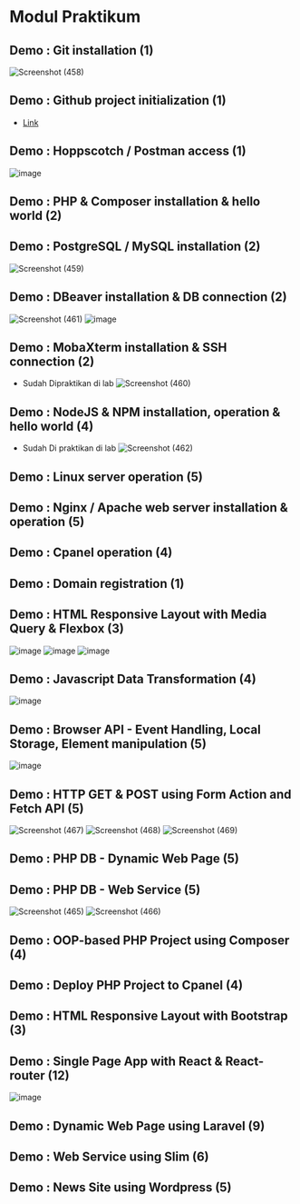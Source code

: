 # Modul Praktikum

## Demo : Git installation (1)
![Screenshot (458)](https://user-images.githubusercontent.com/106642549/209358421-d1036341-1925-4abf-a313-ca43d4f805d6.png)

## Demo : Github project initialization	(1)
- [Link](https://github.com/UmarSyahrifudin/2223-IF215007_8-pengembangan-aplikasi-web)

## Demo : Hoppscotch / Postman access	(1)
![image](https://user-images.githubusercontent.com/106642549/209359490-a6fc043c-d980-472a-948a-6583454b8e7a.png)


## Demo : PHP & Composer installation & hello world	(2)

## Demo : PostgreSQL / MySQL installation	(2)
![Screenshot (459)](https://user-images.githubusercontent.com/106642549/209358466-cd85097a-6cf8-4099-bec4-99786cf074c8.png)


## Demo : DBeaver installation & DB connection	(2)
![Screenshot (461)](https://user-images.githubusercontent.com/106642549/209358579-d7ef3764-3bad-47e4-af3e-9414ca87b66d.png)
![image](https://user-images.githubusercontent.com/106642549/209358877-a724cf91-57db-477d-b550-98d624da4e28.png)


## Demo : MobaXterm installation & SSH connection	(2)
- Sudah Dipraktikan di lab
![Screenshot (460)](https://user-images.githubusercontent.com/106642549/209358497-0ed636bb-161d-48eb-9c60-314571bb5878.png)


## Demo : NodeJS & NPM installation, operation & hello world	(4)
- Sudah Di praktikan di lab
![Screenshot (462)](https://user-images.githubusercontent.com/106642549/209358658-7a4141ba-f6de-442a-9f6f-113cbb5c2871.png)


## Demo : Linux server operation	(5)
## Demo : Nginx / Apache web server installation & operation	(5)
## Demo : Cpanel operation	(4)
## Demo : Domain registration	(1)

## Demo : HTML Responsive Layout with Media Query & Flexbox	(3)
![image](https://user-images.githubusercontent.com/106642549/209116336-d6869182-b934-407e-841c-0199ea279195.png)
![image](https://user-images.githubusercontent.com/106642549/209116571-7f14257d-5873-41e9-adeb-05d9e51b68ec.png)
![image](https://user-images.githubusercontent.com/106642549/209116660-d84bbd81-6e6a-4ebb-8922-1cab750f8e0a.png)

## Demo : Javascript Data Transformation	(4)
![image](https://user-images.githubusercontent.com/106642549/209361346-fb3bfbbb-4710-4f20-8405-51d28323867c.png)

## Demo : Browser API - Event Handling, Local Storage, Element manipulation	(5)
![image](https://user-images.githubusercontent.com/106642549/209361426-ded27b22-3d7e-45ef-8445-07a4163f8418.png)

## Demo : HTTP GET & POST using Form Action and Fetch API	(5)
![Screenshot (467)](https://user-images.githubusercontent.com/106642549/209363854-caea1fd4-d422-4ade-b633-ce5b78dfacec.png)
![Screenshot (468)](https://user-images.githubusercontent.com/106642549/209363863-48a50353-515a-4836-8f00-8935cd7bfb8c.png)
![Screenshot (469)](https://user-images.githubusercontent.com/106642549/209363864-a2ca5355-c944-4500-b41e-c83abaf8950d.png)


## Demo : PHP DB - Dynamic Web Page	(5)
## Demo : PHP DB - Web Service	(5)
![Screenshot (465)](https://user-images.githubusercontent.com/106642549/209363304-6b43ee55-68b5-411a-b1b4-790d29d0d7c5.png)
![Screenshot (466)](https://user-images.githubusercontent.com/106642549/209363913-a43cdfb6-6460-4c48-9e51-59438ff5d96b.png)


## Demo : OOP-based PHP Project using Composer	(4)
## Demo : Deploy PHP Project to Cpanel	(4)

## Demo : HTML Responsive Layout with Bootstrap	(3)
## Demo : Single Page App with React & React-router	(12)
![image](https://user-images.githubusercontent.com/106642549/209366729-52a2248e-1d0d-4b10-a57d-cdf3c7daee0c.png)

## Demo : Dynamic Web Page using Laravel	(9)
## Demo : Web Service using Slim	(6)
## Demo : News Site using Wordpress	(5)

